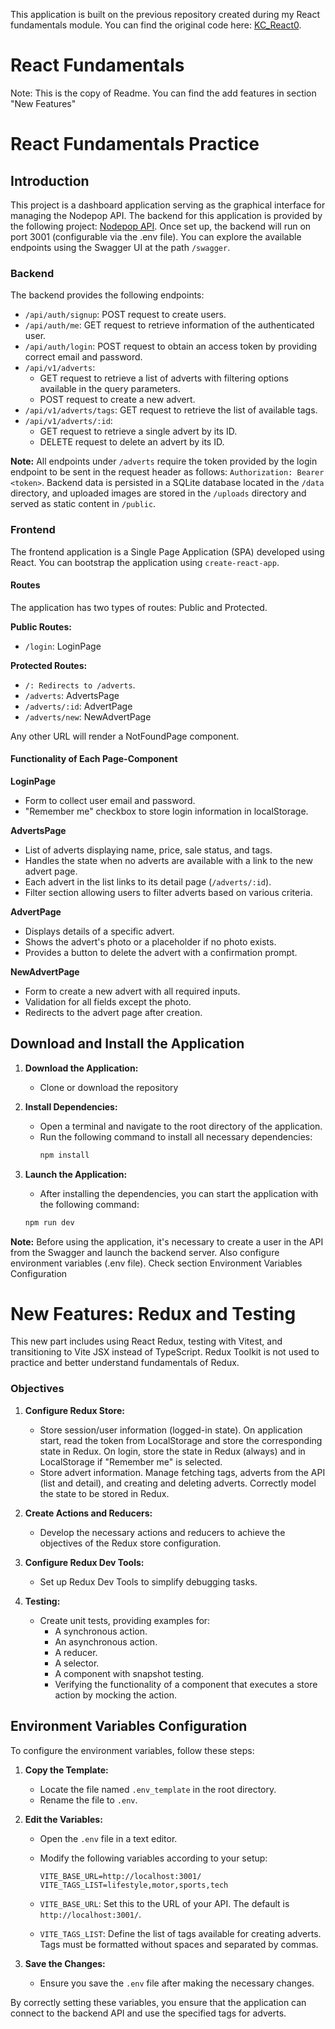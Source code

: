 This application is built on the previous repository created during my React fundamentals module. You can find the original code here: [KC_React0](https://github.com/Iv3tt3/KC_React0.git).

# React Fundamentals 
Note: This is the copy of Readme. You can find the add features in section "New Features"

# React Fundamentals Practice

## Introduction

This project is a dashboard application serving as the graphical interface for managing the Nodepop API. The backend for this application is provided by the following project: [Nodepop API](https://github.com/...). Once set up, the backend will run on port 3001 (configurable via the .env file). You can explore the available endpoints using the Swagger UI at the path `/swagger`.

### Backend

The backend provides the following endpoints:

- `/api/auth/signup`: POST request to create users.
- `/api/auth/me`: GET request to retrieve information of the authenticated user.
- `/api/auth/login`: POST request to obtain an access token by providing correct email and password.
- `/api/v1/adverts`:
  - GET request to retrieve a list of adverts with filtering options available in the query parameters.
  - POST request to create a new advert.
- `/api/v1/adverts/tags`: GET request to retrieve the list of available tags.
- `/api/v1/adverts/:id`:
  - GET request to retrieve a single advert by its ID.
  - DELETE request to delete an advert by its ID.

**Note:** All endpoints under `/adverts` require the token provided by the login endpoint to be sent in the request header as follows: `Authorization: Bearer <token>`. Backend data is persisted in a SQLite database located in the `/data` directory, and uploaded images are stored in the `/uploads` directory and served as static content in `/public`.

### Frontend

The frontend application is a Single Page Application (SPA) developed using React. You can bootstrap the application using `create-react-app`.

#### Routes

The application has two types of routes: Public and Protected.

**Public Routes:**

- `/login`: LoginPage

**Protected Routes:**

- `/: Redirects to /adverts`.
- `/adverts`: AdvertsPage
- `/adverts/:id`: AdvertPage
- `/adverts/new`: NewAdvertPage

Any other URL will render a NotFoundPage component.

#### Functionality of Each Page-Component

**LoginPage**

- Form to collect user email and password.
- "Remember me" checkbox to store login information in localStorage.

**AdvertsPage**

- List of adverts displaying name, price, sale status, and tags.
- Handles the state when no adverts are available with a link to the new advert page.
- Each advert in the list links to its detail page (`/adverts/:id`).
- Filter section allowing users to filter adverts based on various criteria.

**AdvertPage**

- Displays details of a specific advert.
- Shows the advert's photo or a placeholder if no photo exists.
- Provides a button to delete the advert with a confirmation prompt.

**NewAdvertPage**

- Form to create a new advert with all required inputs.
- Validation for all fields except the photo.
- Redirects to the advert page after creation.

## Download and Install the Application

1. **Download the Application:**
   - Clone or download the repository

2. **Install Dependencies:**
   - Open a terminal and navigate to the root directory of the application.
   - Run the following command to install all necessary dependencies:
     ```bash
     npm install
     ```

3. **Launch the Application:**
   - After installing the dependencies, you can start the application with the following command:
    ```bash
    npm run dev
    ```

**Note:** Before using the application, it's necessary to create a user in the API from the Swagger and launch the backend server. Also configure environment variables (.env file). Check section Environment Variables Configuration

# New Features: Redux and Testing

This new part includes using React Redux, testing with Vitest, and transitioning to Vite JSX instead of TypeScript. Redux Toolkit is not used to practice and better understand fundamentals of Redux.

### Objectives

1. **Configure Redux Store:**
   - Store session/user information (logged-in state). On application start, read the token from LocalStorage and store the corresponding state in Redux. On login, store the state in Redux (always) and in LocalStorage if "Remember me" is selected.
   - Store advert information. Manage fetching tags, adverts from the API (list and detail), and creating and deleting adverts. Correctly model the state to be stored in Redux.

2. **Create Actions and Reducers:**
   - Develop the necessary actions and reducers to achieve the objectives of the Redux store configuration.

3. **Configure Redux Dev Tools:**
   - Set up Redux Dev Tools to simplify debugging tasks.

4. **Testing:**
   - Create unit tests, providing examples for:
     - A synchronous action.
     - An asynchronous action.
     - A reducer.
     - A selector.
     - A component with snapshot testing.
     - Verifying the functionality of a component that executes a store action by mocking the action.

## Environment Variables Configuration

To configure the environment variables, follow these steps:

1. **Copy the Template:**
   - Locate the file named `.env_template` in the root directory.
   - Rename the file to `.env`.

2. **Edit the Variables:**
   - Open the `.env` file in a text editor.
   - Modify the following variables according to your setup:

     ```env
     VITE_BASE_URL=http://localhost:3001/
     VITE_TAGS_LIST=lifestyle,motor,sports,tech
     ```

   - `VITE_BASE_URL`: Set this to the URL of your API. The default is `http://localhost:3001/`.
   - `VITE_TAGS_LIST`: Define the list of tags available for creating adverts. Tags must be formatted without spaces and separated by commas.

3. **Save the Changes:**
   - Ensure you save the `.env` file after making the necessary changes.

By correctly setting these variables, you ensure that the application can connect to the backend API and use the specified tags for adverts.

